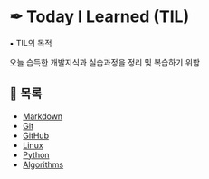 # ✒ Today I Learned (TIL)
▪ TIL의 목적

 오늘 습득한 개발지식과 실습과정을 정리 및 복습하기 위함

## 📃 목록
- [Markdown](https://github.com/hyejinny97/TIL/tree/master/Markdown)
- [Git](https://github.com/hyejinny97/TIL/tree/master/Git)
- [GitHub](https://github.com/hyejinny97/TIL/tree/master/GitHub)
- [Linux](https://github.com/hyejinny97/TIL/tree/master/Linux)
- [Python](https://github.com/hyejinny97/TIL/tree/master/Python)
- [Algorithms](https://github.com/hyejinny97/TIL/tree/master/Algorithm)
